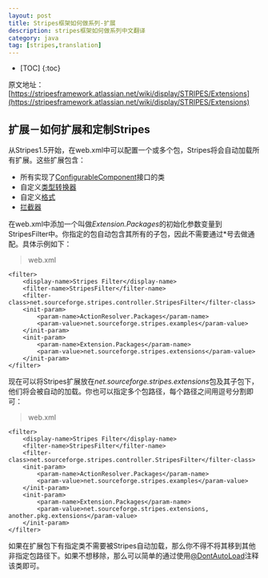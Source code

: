 ```yaml
---
layout: post
title: Stripes框架如何做系列-扩展
description: stripes框架如何做系列中文翻译
category: java
tag: [stripes,translation]
---
```


* [TOC]
{:toc}

原文地址：[https://stripesframework.atlassian.net/wiki/display/STRIPES/Extensions](https://stripesframework.atlassian.net/wiki/display/STRIPES/Extensions)


## 扩展－如何扩展和定制Stripes

从Stripes1.5开始，在web.xml中可以配置一个或多个包，Stripes将会自动加载所有扩展。这些扩展包含：

+ 所有实现了[ConfigurableComponent](http://stripes.sourceforge.net/docs/current/javadoc/index.html?net/sourceforge/stripes/config/ConfigurableComponent.html)接口的类
+ 自定义[类型转换器](http://stripes.sourceforge.net/docs/current/javadoc/index.html?net/sourceforge/stripes/validation/TypeConverter.html)
+ 自定义[格式](http://stripes.sourceforge.net/docs/current/javadoc/index.html?net/sourceforge/stripes/format/Formatter.html)
+ [拦截器](http://stripes.sourceforge.net/docs/current/javadoc/index.html?net/sourceforge/stripes/controller/Interceptor.html)


在web.xml中添加一个叫做*Extension.Packages*的初始化参数变量到StripesFilter中。你指定的包自动包含其所有的子包，因此不需要通过*号去做通配。具体示例如下：

> web.xml
>
	<filter>
	    <display-name>Stripes Filter</display-name>
	    <filter-name>StripesFilter</filter-name>
	    <filter-class>net.sourceforge.stripes.controller.StripesFilter</filter-class>
	    <init-param>
	        <param-name>ActionResolver.Packages</param-name>
	        <param-value>net.sourceforge.stripes.examples</param-value>
	    </init-param>
	    <init-param>
	        <param-name>Extension.Packages</param-name>
	        <param-value>net.sourceforge.stripes.extensions</param-value>
	    </init-param>
	</filter>

现在可以将Stripes扩展放在*net.sourceforge.stripes.extensions*包及其子包下，他们将会被自动的加载。你也可以指定多个包路径，每个路径之间用逗号分割即可：

> web.xml
>
	<filter>
	    <display-name>Stripes Filter</display-name>
	    <filter-name>StripesFilter</filter-name>
	    <filter-class>net.sourceforge.stripes.controller.StripesFilter</filter-class>
	    <init-param>
	        <param-name>ActionResolver.Packages</param-name>
	        <param-value>net.sourceforge.stripes.examples</param-value>
	    </init-param>
	    <init-param>
	        <param-name>Extension.Packages</param-name>
	        <param-value>net.sourceforge.stripes.extensions, another.pkg.extensions</param-value>
	    </init-param>
	</filter>


如果在扩展包下有指定类不需要被Stripes自动加载，那么你不得不将其移到其他非指定包路径下。如果不想移除，那么可以简单的通过使用[@DontAutoLoad](http://stripes.sourceforge.net/docs/current/javadoc/index.html?net/sourceforge/stripes/config/DontAutoLoad.html)注释该类即可。
